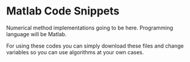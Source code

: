 # Matlab Code Snippets

Numerical method implementations going to be here. Programming language will be Matlab.

For using these codes you can simply download these files and change variables so you can use algorithms at your own cases.
